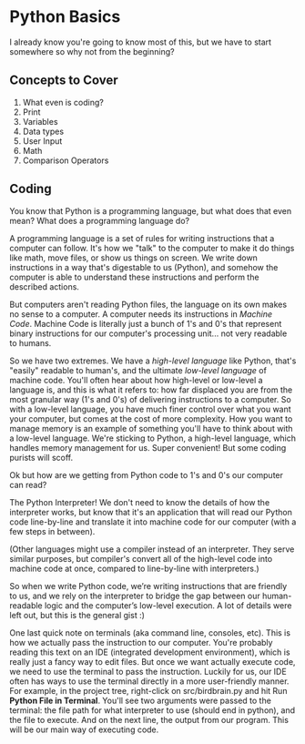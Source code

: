 # Python Basics

I already know you're going to know most of this, but we have to start somewhere so why not from the beginning? 

## Concepts to Cover
1. What even is coding?
2. Print
3. Variables
4. Data types
5. User Input
6. Math
7. Comparison Operators

## Coding

You know that Python is a programming language, but what does that even mean? What does a programming language do?

A programming language is a set of rules for writing instructions that a computer can follow. It's how we "talk" to the computer to make it do things like math, move files, or show us things on screen. We write down instructions in a way that's digestable to us (Python), and somehow the computer is able to understand these instructions and perform the described actions.

But computers aren't reading Python files, the language on its own makes no sense to a computer. A computer needs its instructions in *Machine Code*. Machine Code is literally just a bunch of 1's and 0's that represent binary instructions for our computer's processing unit... not very readable to humans.

So we have two extremes. We have a *high-level language* like Python, that's "easily" readable to human's, and the ultimate *low-level language* of machine code. You'll often hear about how high-level or low-level a language is, and this is what it refers to: how far displaced you are from the most granular way (1's and 0's) of delivering instructions to a computer. So with a low-level language, you have much finer control over what you want your computer, but comes at the cost of more complexity. How you want to manage memory is an example of something you'll have to think about with a low-level language. We're sticking to Python, a high-level language, which handles memory management for us. Super convenient! But some coding purists will scoff.

Ok but how are we getting from Python code to 1's and 0's our computer can read?

The Python Interpreter! We don't need to know the details of how the interpreter works, but know that it's an application that will read our Python code line-by-line and translate it into machine code for our computer (with a few steps in between).

(Other languages might use a compiler instead of an interpreter. They serve similar purposes, but compiler's convert all of the high-level code into machine code at once, compared to line-by-line with interpreters.)

So when we write Python code, we’re writing instructions that are friendly to us, and we rely on the interpreter to bridge the gap between our human-readable logic and the computer’s low-level execution. A lot of details were left out, but this is the general gist :)

One last quick note on terminals (aka command line, consoles, etc). This is how we actually pass the instruction to our computer. You're probably reading this text on an IDE (integrated development environment), which is really just a fancy way to edit files. But once we want actually execute code, we need to use the terminal to pass the instruction. Luckily for us, our IDE often has ways to use the terminal directly in a more user-friendly manner. For example, in the project tree, right-click on src/birdbrain.py and hit Run **Python File in Terminal**. You'll see two arguments were passed to the terminal: the file path for what interpreter to use (should end in python), and the file to execute. And on the next line, the output from our program. This will be our main way of executing code.
